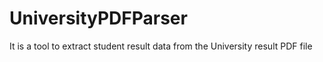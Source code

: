 # UniversityPDFParser
It is a tool to extract student result data from the University result PDF file
